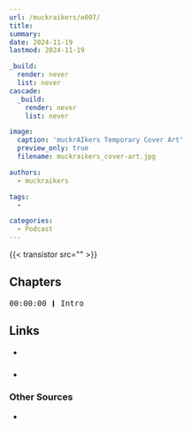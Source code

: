 ```yaml
---
url: /muckraikers/e007/
title: 
summary: 
date: 2024-11-19
lastmod: 2024-11-19

_build:
  render: never
  list: never
cascade:
  _build:
    render: never
    list: never

image:
  caption: 'muckrAIkers Temporary Cover Art'
  preview_only: true
  filename: muckraikers_cover-art.jpg

authors:
  - muckraikers

tags:
  - 

categories: 
  - Podcast
---
```


<div style="text-align: justify">

{{< transistor src="" >}}
</div>

## Chapters

<div style="text-align: left; font-family:monospace;">
00:00:00 ❙ Intro<br>
</div>

## Links
- []()

### 
- []()


### Other Sources
- []()